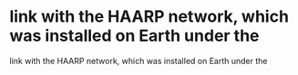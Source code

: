 # link with the HAARP network, which was installed on Earth under the

link with the HAARP network, which was installed on Earth under the